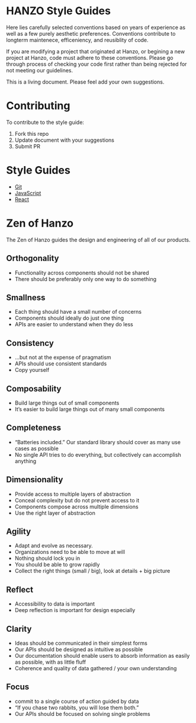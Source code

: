 # HANZO Style Guides
Here lies carefully selected conventions based on years of experience as well as a few purely aesthetic preferences.  Conventions contribute to longterm maintenece, efficeniency, and reusiblity of code.

If you are modifying a project that originated at Hanzo, or begining a new project at Hanzo, code must adhere to these conventions.  Please go through process of checking your code first rather than being rejected for not meeting our guidelines.

This is a living document.  Please feel add your own suggestions.

# Contributing
To contribute to the style guide:

1. Fork this repo
2. Update document with your suggestions
3. Submit PR

# Style Guides
- [Git](git.md)
- [JavaScript](js.md)
- [React](react.md)

# Zen of Hanzo

The Zen of Hanzo guides the design and engineering of all of our products.

## Orthogonality
*   Functionality across components should not be shared
*   There should be preferably only one way to do something

## Smallness
*   Each thing should have a small number of concerns
*   Components should ideally do just one thing
*   APIs are easier to understand when they do less

## Consistency
*   ...but not at the expense of pragmatism
*   APIs should use consistent standards
*   Copy yourself

## Composability
*   Build large things out of small components
*   It’s easier to build large things out of many small components


## Completeness
*   “Batteries included.” Our standard library should cover as many use cases as possible
*   No single API tries to do everything, but collectively can accomplish anything

## Dimensionality
*   Provide access to multiple layers of abstraction
*   Conceal complexity but do not prevent access to it
*   Components compose across multiple dimensions
*   Use the right layer of abstraction

## Agility
*   Adapt and evolve as necessary.
*   Organizations need to be able to move at will
*   Nothing should lock you in
*   You should be able to grow rapidly
*   Collect the right things (small / big), look at details + big picture

## Reflect
*   Accessibility to data is important
*   Deep reflection is important for design especially

## Clarity
*   Ideas should be communicated in their simplest forms
*   Our APIs should be designed as intuitive as possible
*   Our documentation should enable users to absorb information as easily as possible, with as little fluff
*   Coherence and quality of data gathered / your own understanding

## Focus
*   commit to a single course of action guided by data
*   “If you chase two rabbits, you will lose them both.”
*   Our APIs should be focused on solving single problems
